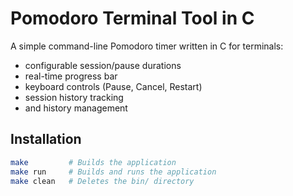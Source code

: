 # Pomodoro Terminal Tool in C

A simple command-line Pomodoro timer written in C for terminals:
- configurable session/pause durations
- real-time progress bar
- keyboard controls (Pause, Cancel, Restart)
- session history tracking
- and history management



## Installation

```bash
make         # Builds the application
make run     # Builds and runs the application
make clean   # Deletes the bin/ directory
